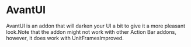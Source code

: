 # AvantUI

AvantUI is an addon that will darken your UI a bit to give it a more pleasant look.Note that the addon might not work with other Action Bar addons, however, it does work with UnitFramesImproved.
